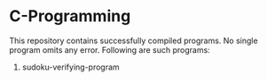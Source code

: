 # C-Programming 
This repository contains successfully compiled programs. No single program omits any error.
Following are such programs:

1. sudoku-verifying-program
